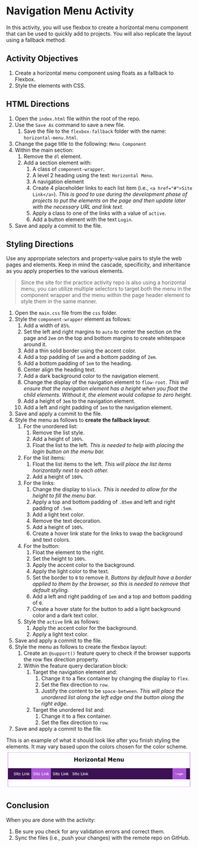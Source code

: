 # Navigation Menu Activity
In this activity, you will use flexbox to create a horizontal menu component that can be used to quickly add to projects. You will also replicate the layout using a fallback method.

## Activity Objectives
1. Create a horizontal menu component using floats as a fallback to Flexbox.
2. Style the elements with CSS.

## HTML Directions
1. Open the `index.html` file within the root of the repo.
2. Use the `Save As` command to save a new file.
   1. Save the file to the `flexbox-fallback` folder with the name: `horizontal-menu.html`.
3. Change the page title to the following: `Menu Component`
4. Within the main section:
   1. Remove the `dl` element.
   2. Add a section element with:
      1. A class of `component-wrapper`.
      2. A level 2 heading using the text: `Horizontal Menu`.
      3. A navigation element 
      4. Create 4 placeholder links to each list item (i.e., `<a href="#">Site Link</a>`). *This is good to use during the development phase of projects to put the elements on the page and then update later with the necessary URL and link text.*
      5. Apply a class to one of the links with a value of `active`.
      6. Add a button element with the text `Login`.
5. Save and apply a commit to the file.

## Styling Directions
Use any appropriate selectors and property-value pairs to style the web pages and elements. Keep in mind the cascade, specificity, and inheritance as you apply properties to the various elements.

> Since the site for the practice activity repo is also using a horizontal menu, you can utilize multiple selectors to target both the menu in the component wrapper and the menu within the page header element to style them in the same manner. 

1. Open the `main.css` file from the `css` folder.
2. Style the `component-wrapper` element as follows:
   1. Add a width of `85%`.
   2. Set the left and right margins to `auto` to center the section on the page and `2em` on the top and bottom margins to create whitespace around it.
   3. Add a thin solid border using the accent color.
   4. Add a top padding of `1em` and a bottom padding of `2em`.
   5. Add a bottom padding of `1em` to the heading.
   6. Center align the heading text.
   7. Add a dark background color to the navigation element.
   8. Change the display of the navigation element to `flow-root`. *This will ensure that the navigation element has a height when you float the child elements. Without it, the element would collapse to zero height.*
   9. Add a height of `3em` to the navigation element.
   10. Add a left and right padding of `1em` to the navigation element.
3. Save and apply a commit to the file.
4. Style the menu as follows to **create the fallback layout**:
   1. For the unordered list:
      1. Remove the list style.
      2. Add a height of `100%`.
      3. Float the list to the left. *This is needed to help with placing the login button on the menu bar.*
   2. For the list items:
      1. Float the list items to the left. *This will place the list items horizontally next to each other.*
      2. Add a height of `100%`.
   3. For the links:
      1. Change the display to `block`. *This is needed to allow for the height to fill the menu bar.*
      2. Apply a top and bottom padding of `.85em` and left and right padding of `.5em`.
      3. Add a light text color.
      4. Remove the text decoration.
      5. Add a height of `100%`.
      6. Create a hover link state for the links to swap the background and text colors.
   4. For the button:
      1. Float the element to the right.
      2. Set the height to `100%`.
      3. Apply the accent color to the background.
      4. Apply the light color to the text.
      5. Set the border to `0` to remove it. *Buttons by default have a border applied to them by the browser, so this is needed to remove that default styling.*
      6. Add a left and right padding of `1em` and a top and bottom padding of `0`.
      7. Create a hover state for the button to add a light background color and a dark text color.
   5. Style the `active` link as follows:
      1. Apply the accent color for the background.
      2. Apply a light text color.
5. Save and apply a commit to the file.
6. Style the menu as follows to create the flexbox layout:
   1. Create an `@support()` feature query to check if the browser supports the row flex direction property.
   2. Within the feature query declaration block:
      1. Target the navigation element and:
         1. Change it to a flex container by changing the display to `flex`.
         2. Set the flex direction to `row`.
         3. Justify the content to be `space-between`. *This will place the unordered list along the left edge and the button along the right edge.*
      2. Target the unordered list and:
         1. Change it to a flex container.
         2. Set the flex direction to `row`.
7. Save and apply a commit to the file.

This is an example of what it should look like after you finish styling the elements. It may vary based upon the colors chosen for the color scheme.
![horizontal menu example](../images/Horizontal-menu-example.png)

## Conclusion
When you are done with the activity:
1. Be sure you check for any validation errors and correct them.
2. Sync the files (i.e., push your changes) with the remote repo on GitHub.